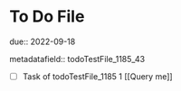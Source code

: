 # To Do File

due:: 2022-09-18

metadatafield:: todoTestFile_1185_43

- [ ] Task of todoTestFile_1185 1 [[Query me]]
